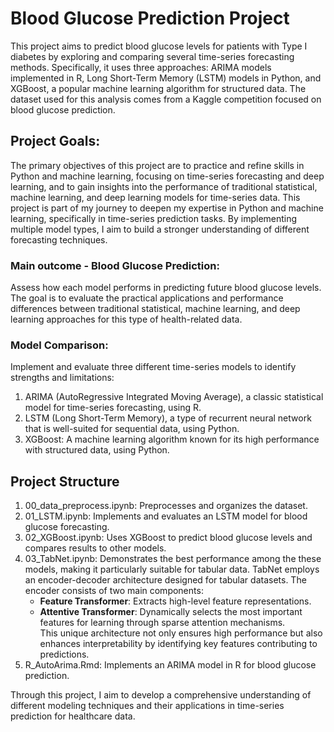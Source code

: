 # Blood Glucose Prediction Project
This project aims to predict blood glucose levels for patients with Type I diabetes by exploring and comparing several time-series forecasting methods. Specifically, it uses three approaches: ARIMA models implemented in R, Long Short-Term Memory (LSTM) models in Python, and XGBoost, a popular machine learning algorithm for structured data. The dataset used for this analysis comes from a Kaggle competition focused on blood glucose prediction.

## Project Goals:
The primary objectives of this project are to practice and refine skills in Python and machine learning, focusing on time-series forecasting and deep learning, and to gain insights into the performance of traditional statistical, machine learning, and deep learning models for time-series data.
This project is part of my journey to deepen my expertise in Python and machine learning, specifically in time-series prediction tasks. By implementing multiple model types, I aim to build a stronger understanding of different forecasting techniques.

### Main outcome - Blood Glucose Prediction: 
Assess how each model performs in predicting future blood glucose levels. The goal is to evaluate the practical applications and performance differences between traditional statistical, machine learning, and deep learning approaches for this type of health-related data.

### Model Comparison: 
Implement and evaluate three different time-series models to identify strengths and limitations:
1. ARIMA (AutoRegressive Integrated Moving Average), a classic statistical model for time-series forecasting, using R.
2. LSTM (Long Short-Term Memory), a type of recurrent neural network that is well-suited for sequential data, using Python.
3. XGBoost: A machine learning algorithm known for its high performance with structured data, using Python.

## Project Structure

1. 00_data_preprocess.ipynb: Preprocesses and organizes the dataset.
2. 01_LSTM.ipynb: Implements and evaluates an LSTM model for blood glucose forecasting.
3. 02_XGBoost.ipynb: Uses XGBoost to predict blood glucose levels and compares results to other models.
4. 03_TabNet.ipynb: Demonstrates the best performance among the these models, making it particularly suitable for tabular data.
   TabNet employs an encoder-decoder architecture designed for tabular datasets. The encoder consists of two main components:  
    - **Feature Transformer**: Extracts high-level feature representations.  
    - **Attentive Transformer**: Dynamically selects the most important features for learning through sparse attention mechanisms.  
   This unique architecture not only ensures high performance but also enhances interpretability by identifying key features contributing to predictions.  
6. R_AutoArima.Rmd: Implements an ARIMA model in R for blood glucose prediction.


Through this project, I aim to develop a comprehensive understanding of different modeling techniques and their applications in time-series prediction for healthcare data.
